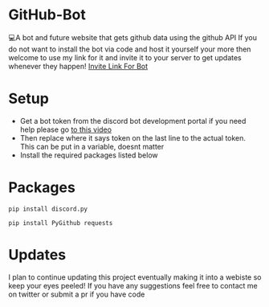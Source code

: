 # GitHub-Bot
💻A bot and future website that gets github data using the github API
If you do not want to install the bot via code and host it yourself your more then welcome to use my link for it and invite it to your server to get updates whenever they happen! 
<a href="https://discord.com/api/oauth2/authorize?client_id=949120605549125632&permissions=277025770560&scope=bot">Invite Link For Bot</a>
<h1>Setup</h1>
<ul>
  <li>Get a bot token from the discord bot development portal if you need help please go <a href="https://www.youtube.com/watch?v=b61kcgfOm_4">to this video</a></li>
  <li>Then replace where it says token on the last line to the actual token. This can be put in a variable, doesnt matter</li>
  <li>Install the required packages listed below</li>
</ul>

# Packages
````
pip install discord.py
````
````
pip install PyGithub requests
````

# Updates
I plan to continue updating this project eventually making it into a webiste so keep your eyes peeled! If you have any suggestions feel free to contact me on twitter or submit a pr if you have code
